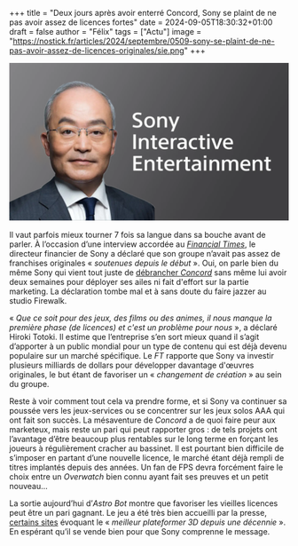 +++
title = "Deux jours après avoir enterré Concord, Sony se plaint de ne pas avoir assez de licences fortes"
date = 2024-09-05T18:30:32+01:00
draft = false
author = "Félix"
tags = ["Actu"]
image = "https://nostick.fr/articles/2024/septembre/0509-sony-se-plaint-de-ne-pas-avoir-assez-de-licences-originales/sie.png"
+++

![Hiroki Totoki](sie.png "Hiroki Totoki.")

Il vaut parfois mieux tourner 7 fois sa langue dans sa bouche avant de parler. À l’occasion d’une interview accordée au *[Financial Times](https://www.ft.com/content/307f7a2e-a755-4f6e-badc-9bc119f185df)*, le directeur financier de Sony a déclaré que son groupe n’avait pas assez de franchises originales « *soutenues depuis le début* ». Oui, on parle bien du même Sony qui vient tout juste de [débrancher *Concord*](https://nostick.fr/articles/2024/septembre/0309-sony-concord-debranche-serveurs-rembourse-joueurs/) sans même lui avoir deux semaines pour déployer ses ailes ni fait d'effort sur la partie marketing. La déclaration tombe mal et à sans doute du faire jazzer au studio Firewalk. 

« *Que ce soit pour des jeux, des films ou des animes, il nous manque la première phase (de licences) et c'est un problème pour nous* », a déclaré Hiroki Totoki. Il estime que l’entreprise s’en sort mieux quand il s’agit d’apporter à un public mondial pour un type de contenu qui est déjà devenu populaire sur un marché spécifique. Le *FT* rapporte que Sony va investir plusieurs milliards de dollars pour développer davantage d'œuvres originales, le but étant de favoriser un « *changement de création* » au sein du groupe.

Reste à voir comment tout cela va prendre forme, et si Sony va continuer sa poussée vers les jeux-services ou se concentrer sur les jeux solos AAA qui ont fait son succès. La mésaventure de *Concord* a de quoi faire peur aux marketeux, mais reste un pari qui peut rapporter gros : de tels projets ont l’avantage d’être beaucoup plus rentables sur le long terme en forçant les joueurs à régulièrement cracher au bassinet. Il est pourtant bien difficile de s’imposer en partant d’une nouvelle licence, le marché étant déjà rempli de titres implantés depuis des années. Un fan de FPS devra forcément faire le choix entre un *Overwatch* bien connu ayant fait ses preuves et un petit nouveau…

La sortie aujourd’hui d’*Astro Bot* montre que favoriser les vieilles licences peut être un pari gagnant. Le jeu a été très bien accueilli par la presse, [certains sites](https://www.videogameschronicle.com/review/astro-bot/) évoquant le « *meilleur plateformer 3D depuis une décennie* ». En espérant qu’il se vende bien pour que Sony comprenne le message. 